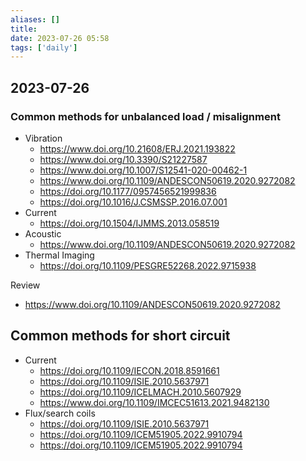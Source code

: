 ```yaml
---
aliases: []
title: 
date: 2023-07-26 05:58
tags: ['daily']
---
```


## 2023-07-26

### Common methods for unbalanced load / misalignment
- Vibration
  - https://www.doi.org/10.21608/ERJ.2021.193822
  - https://www.doi.org/10.3390/S21227587
  - https://www.doi.org/10.1007/S12541-020-00462-1
  - https://www.doi.org/10.1109/ANDESCON50619.2020.9272082
  - https://doi.org/10.1177/0957456521999836
  - https://doi.org/10.1016/J.CSMSSP.2016.07.001
- Current
  - https://doi.org/10.1504/IJMMS.2013.058519
- Acoustic
  - https://www.doi.org/10.1109/ANDESCON50619.2020.9272082
- Thermal Imaging
  - https://doi.org/10.1109/PESGRE52268.2022.9715938

Review
- https://www.doi.org/10.1109/ANDESCON50619.2020.9272082

## Common methods for short circuit
- Current
  - https://doi.org/10.1109/IECON.2018.8591661
  - https://doi.org/10.1109/ISIE.2010.5637971
  - https://doi.org/10.1109/ICELMACH.2010.5607929
  - https://www.doi.org/10.1109/IMCEC51613.2021.9482130
- Flux/search coils
  - https://doi.org/10.1109/ISIE.2010.5637971
  - https://doi.org/10.1109/ICEM51905.2022.9910794
  - https://doi.org/10.1109/ICEM51905.2022.9910794